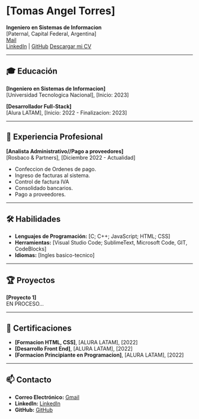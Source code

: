# [Tomas Angel Torres]

**Ingeniero en Sistemas de Informacion**  
[Paternal, Capital Federal, Argentina]  
[Mail](torrestomas.2004@gmail.com)  
[LinkedIn](https://www.linkedin.com/in/tomastorres2004/) | [GitHub](https://github.com/toomastorres)
[Descargar mi CV](cv.md)

---

## 🎓 Educación

**[Ingeniero en Sistemas de Informacion]**  
[Universidad Tecnologica Nacional], [Inicio: 2023]

**[Desarrollador Full-Stack]**  
[Alura LATAM], [Inicio: 2022 - Finalizacion: 2023]

---

## 💼 Experiencia Profesional

**[Analista Administrativo//Pago a proveedores]**  
[Rosbaco & Partners], [Diciembre 2022 - Actualidad]

- Confeccion de Ordenes de pago.
- Ingreso de facturas al sistema.
- Control de factura IVA
- Consolidado bancarios.
- Pago a proveedores.

---

## 🛠️ Habilidades

- **Lenguajes de Programación:** [C; C++; JavaScript; HTML; CSS]
- **Herramientas:** [Visual Studio Code; SublimeText, Microsoft Code, GIT, CodeBlocks]
- **Idiomas:** [Ingles basico-tecnico]

---

## 🏆 Proyectos

**[Proyecto 1]**  
EN PROCESO...  

---

## 📜 Certificaciones

- **[Formacion HTML, CSS]**, [ALURA LATAM], [2022]
- **[Desarrollo Front End]**, [ALURA LATAM], [2022]
- **[Formacion Principiante en Programacion]**, [ALURA LATAM], [2022]

---

## 📫 Contacto

- **Correo Electrónico:** [Gmail](torrestomas.2004@gmail.com)
- **LinkedIn:** [LinkedIn](https://www.linkedin.com/in/tomastorres2004/)
- **GitHub:** [GitHub](https://github.com/toomastorres)

<!---
toomastorres/toomastorres is a ✨ special ✨ repository because its `README.md` (this file) appears on your GitHub profile.
You can click the Preview link to take a look at your changes.
--->

